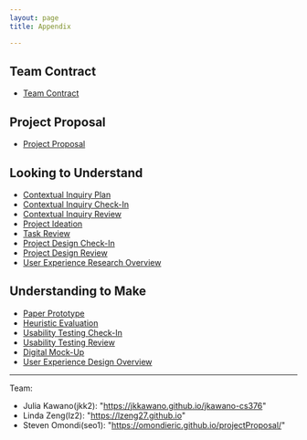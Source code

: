 ```yaml
---
layout: page
title: Appendix

---
```


## Team Contract
- [Team Contract]("contract")

## Project Proposal

- [Project Proposal]("proposal")

## Looking to Understand

- [Contextual Inquiry Plan]("contextual")
- [Contextual Inquiry Check-In]("contextual1")
- [Contextual Inquiry Review]("contextualReview")
- [Project Ideation]("sketches")
- [Task Review]("taskReview")
- [Project Design Check-In]("design-checkin-3-4")
- [Project Design Review]("project-design-review")
- [User Experience Research Overview]("ux-research-overview")


## Understanding to Make

- [Paper Prototype]("paper_prototype/paper-prototype")
- [Heuristic Evaluation]("heuristic_eval")
- [Usability Testing Check-In]("usability-test/usability-test-checkin")
- [Usability Testing Review]("usability-test/usability-test-review")
- [Digital Mock-Up]("digital-mockup/digital-mockup")
- [User Experience Design Overview]("ux-final-report")


-------------------------------------------------------------------

Team:
  - Julia Kawano(jkk2): "https://jkkawano.github.io/jkawano-cs376"
  - Linda Zeng(lz2): "https://lzeng27.github.io"
  - Steven Omondi(seo1): "https://omondieric.github.io/projectProposal/"
